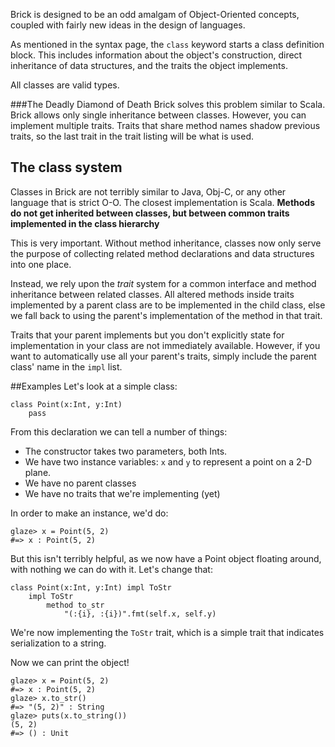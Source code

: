 Brick is designed to be an odd amalgam of Object-Oriented concepts, coupled with fairly new ideas in the design of languages.

As mentioned in the syntax page, the `class` keyword starts a class definition block. This includes information about the object's construction, direct inheritance of data structures, and the traits the object implements.

All classes are valid types.


###The Deadly Diamond of Death
Brick solves this problem similar to Scala. Brick allows only single inheritance between classes. However, you can implement multiple traits. Traits that share method names shadow previous traits, so the last trait in the trait listing will be what is used.

## The class system
Classes in Brick are not terribly similar to Java, Obj-C, or any other language that is strict O-O. The closest implementation is Scala. __Methods do not get inherited between classes, but between common traits implemented in the class hierarchy__

This is very important. Without method inheritance, classes now only serve the purpose of collecting related method declarations and data structures into one place.

Instead, we rely upon the _trait_ system for a common interface and method inheritance between related classes. All altered methods inside traits implemented by a parent class are to be implemented in the child class, else we fall back to using the parent's implementation of the method in that trait.  

Traits that your parent implements but you don't explicitly state for implementation in your class are not immediately available. However, if you want to automatically use all your parent's traits, simply include the parent class' name in the `impl` list.

##Examples
Let's look at a simple class:
```brick
class Point(x:Int, y:Int)
    pass
```
From this declaration we can tell a number of things: 
- The constructor takes two parameters, both Ints.
- We have two instance variables: `x` and `y` to represent a point on a 2-D plane. 
- We have no parent classes
- We have no traits that we're implementing (yet)

In order to make an instance, we'd do: 
```brick
glaze> x = Point(5, 2)
#=> x : Point(5, 2)
```

But this isn't terribly helpful, as we now have a Point object floating around, with nothing we can do with it. Let's change that:
```brick
class Point(x:Int, y:Int) impl ToStr
    impl ToStr
        method to_str
            "(:{i}, :{i})".fmt(self.x, self.y)
```
We're now implementing the `ToStr` trait, which is a simple trait that indicates serialization to a string.

Now we can print the object!
```brick
glaze> x = Point(5, 2)
#=> x : Point(5, 2)
glaze> x.to_str()
#=> "(5, 2)" : String
glaze> puts(x.to_string())
(5, 2)
#=> () : Unit
```